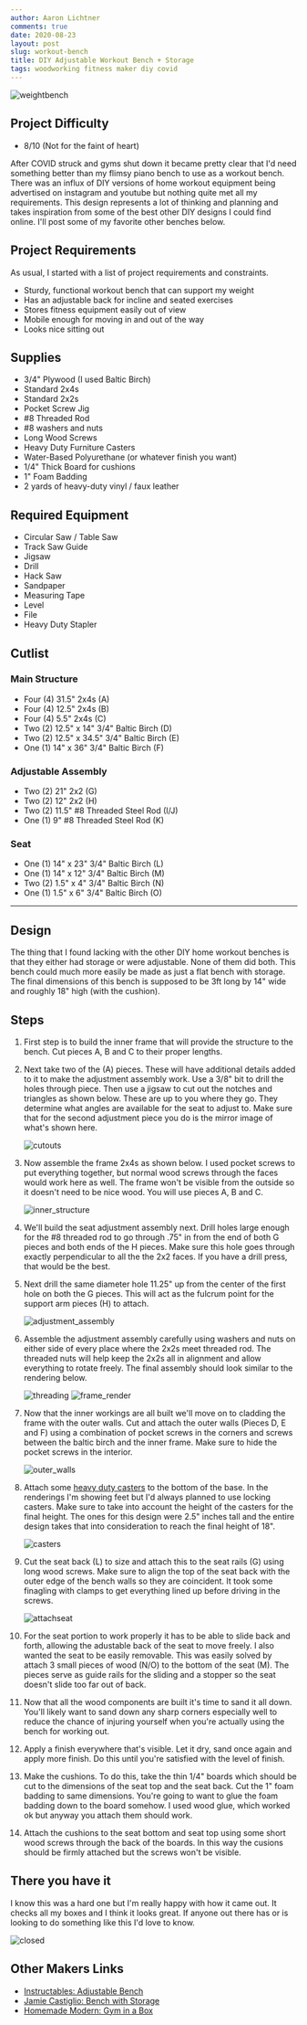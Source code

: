 ```yaml
---
author: Aaron Lichtner
comments: true
date: 2020-08-23
layout: post
slug: workout-bench
title: DIY Adjustable Workout Bench + Storage
tags: woodworking fitness maker diy covid
---
```


![weightbench](/public/img/2020/08/weightbench.png)

## Project Difficulty 

- 8/10 (Not for the faint of heart)

After COVID struck and gyms shut down it became pretty clear that I'd need something better than my flimsy piano bench to use as a workout bench. 
There was an influx of DIY versions of home workout equipment being advertised on instagram and youtube but nothing quite met all my requirements. 
This design represents a lot of thinking and planning and takes inspiration from some of the best other DIY designs I could find online. I'll post some of my favorite other benches below.

## Project Requirements

As usual, I started with a list of project requirements and constraints.

- Sturdy, functional workout bench that can support my weight
- Has an adjustable back for incline and seated exercises
- Stores fitness equipment easily out of view
- Mobile enough for moving in and out of the way
- Looks nice sitting out

## Supplies

- 3/4" Plywood (I used Baltic Birch)
- Standard 2x4s 
- Standard 2x2s
- Pocket Screw Jig
- #8 Threaded Rod
- #8 washers and nuts
- Long Wood Screws
- Heavy Duty Furniture Casters
- Water-Based Polyurethane (or whatever finish you want)
- 1/4" Thick Board for cushions
- 1" Foam Badding
- 2 yards of heavy-duty vinyl / faux leather

## Required Equipment

- Circular Saw / Table Saw
- Track Saw Guide
- Jigsaw
- Drill
- Hack Saw
- Sandpaper
- Measuring Tape
- Level
- File
- Heavy Duty Stapler

## Cutlist 

### Main Structure
- Four (4) 31.5" 2x4s (A)
- Four (4) 12.5" 2x4s (B)
- Four (4) 5.5" 2x4s (C)
- Two (2) 12.5" x 14" 3/4" Baltic Birch (D)
- Two (2) 12.5" x 34.5" 3/4" Baltic Birch (E)
- One (1) 14" x 36" 3/4" Baltic Birch (F)

### Adjustable Assembly
- Two (2) 21" 2x2 (G)
- Two (2) 12" 2x2 (H)
- Two (2) 11.5" #8 Threaded Steel Rod (I/J)
- One (1) 9" #8 Threaded Steel Rod (K)

### Seat
- One (1) 14" x 23" 3/4" Baltic Birch (L)
- One (1) 14" x 12" 3/4" Baltic Birch (M)
- Two (2) 1.5" x 4" 3/4" Baltic Birch (N)
- One (1) 1.5" x 6" 3/4" Baltic Birch (O)

---
## Design

The thing that I found lacking with the other DIY home workout benches is that they either had storage or were adjustable. 
None of them did both. This bench could much more easily be made as just a flat bench with storage. The final dimensions of this 
bench is supposed to be 3ft long by 14" wide and roughly 18" high (with the cushion). 

## Steps

1. First step is to build the inner frame that will provide the structure to the bench. Cut pieces A, B and C to their proper lengths. 

2. Next take two of the (A) pieces. These will have additional details added to it to make the adjustment assembly work. Use a 3/8" bit to drill the holes through piece. Then use a jigsaw to cut out the notches and triangles as shown below. These 
are up to you where they go. They determine what angles are available for the seat to adjust to. Make sure that for the second adjustment piece you do is the mirror image of what's shown here. 


   ![cutouts](/public/img/2020/08/cutouts.png)


3. Now assemble the frame 2x4s as shown below. I used pocket screws to put everything together, but normal wood screws through the faces would work here as well.
 The frame won't be visible from the outside so it doesn't need to be nice wood. You will use pieces A, B and C. 

    ![inner_structure](/public/img/2020/08/frame.png)
    
4. We'll build the seat adjustment assembly next. Drill holes large enough for the #8 threaded rod to go through 
.75" in from the end of both G pieces and both ends of the H pieces. Make sure this hole goes through exactly perpendicular to all the the 2x2 faces. If you have a drill press, that would be the best.

5. Next drill the same diameter hole 11.25" up from the center of the first hole on both the G pieces. 
This will act as the fulcrum point for the support arm pieces (H) to attach. 

    ![adjustment_assembly](/public/img/2020/08/assembly.png)

6. Assemble the adjustment assembly carefully using washers and nuts on either side of every place where the 2x2s meet threaded rod. The threaded nuts will help keep the 2x2s all in alignment and allow everything to rotate freely. The final assembly should look similar to the rendering below.

    ![threading](/public/img/2020/08/threading.png)
    ![frame_render](/public/img/2020/08/frame_assembly_render.png)


2. Now that the inner workings are all built we'll move on to cladding the frame with the outer walls. Cut and attach the outer walls (Pieces D, E and F) using a combination of pocket screws in the corners and screws between the baltic birch and the inner frame. Make sure to hide the pocket screws in the interior. 

    ![outer_walls](../public/img/2020/08/outerwalls.png)
    
3. Attach some [heavy duty casters](https://www.amazon.com/Swivel-Caster-Wheels-Locking-Polyurethane/dp/B06Y49D2J2/ref=sxin_10?ascsubtag=amzn1.osa.b54557a1-1e55-4d28-9e82-050295431ec6.ATVPDKIKX0DER.en_US&creativeASIN=B06Y49D2J2&cv_ct_cx=heavy+duty+casters&cv_ct_id=amzn1.osa.b54557a1-1e55-4d28-9e82-050295431ec6.ATVPDKIKX0DER.en_US&cv_ct_pg=search&cv_ct_wn=osp-single-source-gl-ranking&dchild=1&keywords=heavy+duty+casters&linkCode=oas&pd_rd_i=B06Y49D2J2&pd_rd_r=1ea42fce-1bd8-46e9-ad64-c66519d68a91&pd_rd_w=hFAkR&pd_rd_wg=U9Xl8&pf_rd_p=69c78df1-b3ce-40ba-9ee0-ecaea903b011&pf_rd_r=9GNK33PT41BMV16CP4PX&qid=1598223053&sr=1-2-d9dc7690-f7e1-44eb-ad06-aebbef559a37&tag=cb-osp-20) 
to the bottom of the base. In the renderings I'm showing feet but I'd always planned to use locking casters. Make sure to take into account
the height of the casters for the final height. The ones for this design were 2.5" inches tall and the entire design takes that into consideration to reach the final height of 18".

    ![casters](../public/img/2020/08/castersmall.gif)

2. Cut the seat back (L) to size and attach this to the seat rails (G) using long wood screws. Make sure to align the top of the seat back with the outer edge of the bench walls so they are coincident. It took some finagling with clamps to get everything lined up before driving in the screws.  

    ![attachseat](../public/img/2020/08/attachseat.png)


2. For the seat portion to work properly it has to be able to slide back and forth, allowing the adustable back of the seat to move freely. I also wanted the seat to be easily removable. This was easily solved by attach 3 small pieces of wood (N/O) to the bottom of the seat (M). The pieces serve as guide rails for the sliding and a stopper so the seat doesn't slide too far out of back. 

2. Now that all the wood components are built it's time to sand it all down. You'll likely want to sand down any sharp corners especially well to reduce the chance of injuring yourself when you're actually using the bench for working out. 

2. Apply a finish everywhere that's visible. Let it dry, sand once again and apply more finish. Do this until you're satisfied with the level of finish. 

2. Make the cushions. To do this, take the thin 1/4" boards which should be cut to the dimensions of the seat top and the seat back. Cut the 1" foam badding to same dimensions. You're going to want to glue the foam badding down to the board somehow. I used wood glue, which worked ok but anyway you attach them should work. 

2. Attach the cushions to the seat bottom and seat top using some short wood screws through the back of the boards. In this way the cusions should be firmly attached but the screws won't be visible.

## There you have it

I know this was a hard one but I'm really happy with how it came out. It checks all my boxes and I think it looks great. If anyone out there has or is looking to do something like this I'd love to know. 

![closed](../public/img/2020/08/final_figure.png)

## Other Makers Links

- [Instructables: Adjustable Bench](https://www.instructables.com/id/Weight-Bench-5-positionFlatIncline-doubles-as-/)
- [Jamie Castiglio: Bench with Storage](https://jaimecostiglio.com/diy-workout-bench-with-storage/)
- [Homemade Modern:  Gym in a Box](https://www.youtube.com/watch?v=H2UVZhbX074)

